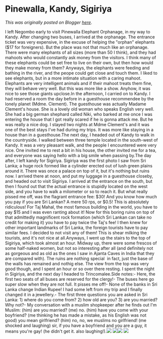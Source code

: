 # Pinewalla, Kandy, Sigiriya

*This was originally posted on Blogger [here](https://photopensieve.blogspot.com/2012/02/pinewalla-kandy-sigiriya.html)*.

I left Negombo early to visit Pinewalla Elephant Orphanage, in my way to Kandy. After changing two buses, I arrived at the orphanage. The entrance ticket was very expensive, in the excuse of helping the "orphan" elephants (\$17 for foreigners). But the place was not that much like an orphanage. There were many elephants of all sizes (more than 50 I think), and they had mahoots who would constantly ask money from the visitors. I think many of these elephants could be set free to live on their own, but then how would they make money from them? Anyways, the elephants were feeding and bathing in the river, and the peope could get close and touch them. I liked to see elephants, but in a more intimate situation with a caring mahoot. Elephants are very intelligent animals and if their mahoot treats them fine, they will behave very well. But this was more like a show. Anyhow, it was nice to see those giants upclose.In the afternoon, I carried on to Kandy. I had reserved a room the day before in a guesthouse recommendee by the lonely planet (Mdme. Clement). The guesthouse was actually Madame Clement's house. She is a lovely old woman who speaks English very well. She had a big german shephard called Niki, who barked at me once I was entering the house that I got really scared if he is gonna attack me. But he was really a nice dog. I stayed two nights at Mdme Clement's and it was one of the best stays I've had during my trips. It was more like staying in a house than in a guesthouse.The next day, I headed out of Kandy to walk in the countryside. I walked between three temple located in the south-west of Kandy. It was a very pleasant walk, and the people I encountered were very nice. One invited me to rest a bit in his house, the other invited me for a tea, and everyone was saying hello with a big smile when passing by.The day after, I left kandy for Sigiriya. Sigiriya was the first photo I saw from Sri Lanka; a huge rock formed like a cylinder erected out of lush green plains around it. There was once a palace on top of it, but it's nothing but ruins now. I arrived there at noon, and put my luggage in a guesthouse closeby, and headed out to visit Sigiriya. I arrived at the entrance on the south, but then I found out that the actual entrance is stupidly located on the west side, and you have to walk a milometer or so to reach it. But what really pissed me off, was the flagrant entrance fee: \$30! And you know how much you pay if you are Sri Lankan? A mere 50 rps, or \$0.5! This is absolutely ridiculous! For Taj Mahal, the most famous building in the world, you have to pay \$15 and I was even ranting about it! Now for this boring ruins on top of that admittedly magnificent rock formation (which Sri Lankan can take no credit for making it) you have to pay twice the Taj's fee! I then knew for other important landmarks of Sri Lanka, the foreign tourists have to pay similar fees. I decided to not visit any of them! This is shear milking the tourists, and it's not nice at all.Anyways, I went up the stairs to the top of Sigiriya, which took almost an hour. Midway up, there were some frescos of some half-naked women, but not so interesting after all (and definitely not as gorgeous and as old as the ones I saw in Ajanta Caves in India that they are compared with). The ruins are nothing special  in fact, just the base of the walls has remained and nothig else. The view from the top was very good though, and I spent an hour or so over there resting. I spent the night in Sigiriya, and the next day I headed to Trincomalee.Side notes:- Here, the first two seats of all buses are reserved for the clergy!- The buses here go super slow when they are not full. It pisses me off!- None of the banks in Sri Lanka change Indian Rupee! I had some left from my trip and I finally changed it in a jewellery.- The first three questions you are asked in Sri Lanka: 1) where do you come from? 2) how old are you? 3) are you married? Why not?- My conversation with a muslim shopkeeper after he finds out I'm Muslim: (him) are you married? (me) no. (him) have you come with your boyfriend? (me thinking he has made a mistake, as his English was not good) you mean girlfriend? (him) no, no, we muslims no girlfriend! (me shocked and laughing) sir, if you have a boyfriend and you are a guy, it means you're gay! (he didn't get it. also laughing!).![](https://blogger.googleusercontent.com/img/b/R29vZ2xl/AVvXsEhnqbTnoXv-dAlwe-kCzsIhNVY3z5wNOL2AtTzIqolCVFM0NXOCTgu02ImM0fvbMg03rTpBUo6eVUhHKXKgylmh78flEfW0UGZucabLBGQ61YX4du5UFhRrYPEFJ5xQkaLOeFqRJIisVIda/s320/photo+1-733195.JPG)
![](https://blogger.googleusercontent.com/img/b/R29vZ2xl/AVvXsEiM4cdySKondYa5kyOM3dy5oej_9gsZH4D3yCyL2yTxFOXeFG42gUvkDLp_B9yWJ6_JirLma2HXgV9CuBJIuRP3WMz92W5molVzXUJM7dSpaV45xr6Iu8op-zbwsfL2fqnx8mXZ4u5RCTOQ/s320/photo+2-734113.JPG)![](https://blogger.googleusercontent.com/img/b/R29vZ2xl/AVvXsEi4XYtUWQomwDox9FR0e1c71w4Ioil-X_CwncL0GsobRnaR_sDvKpSr0CUjkSexorcrSvWZm7hx3uZRtG8PCAcxvCJUJy2cnOiidzwY1pbitdQF4vwuBMIASXVUS7lpapKxLpHoEcfoe4x3/s320/photo+3-737344.JPG)
![](https://blogger.googleusercontent.com/img/b/R29vZ2xl/AVvXsEgqcfr5xLQNvelxKwKlh4jez2XZ-hVAqw_y8yyiWg59s5cNPWDDM-9D9c7zqw1Ojp1aafaf9c0KhnmnYfY_iF10kyakXu7Vzdyav7h7CIj1LqXMOtkqONw-8Xgd0wdMgxbMOhvaJbmIKP3b/s320/photo+4-738469.JPG)